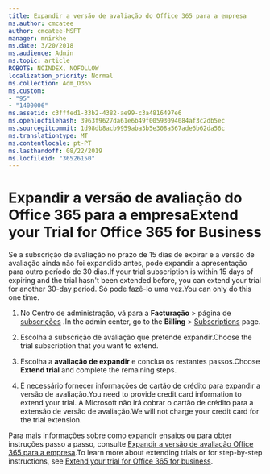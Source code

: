 ```yaml
---
title: Expandir a versão de avaliação do Office 365 para a empresa
ms.author: cmcatee
author: cmcatee-MSFT
manager: mnirkhe
ms.date: 3/20/2018
ms.audience: Admin
ms.topic: article
ROBOTS: NOINDEX, NOFOLLOW
localization_priority: Normal
ms.collection: Adm_O365
ms.custom:
- "95"
- "1400006"
ms.assetid: c3fffed1-33b2-4382-ae99-c3a4816497e6
ms.openlocfilehash: 3963f9627da61e6b49f00593094084af3c2db5ec
ms.sourcegitcommit: 1d98db8acb9959aba3b5e308a567ade6b62da56c
ms.translationtype: MT
ms.contentlocale: pt-PT
ms.lasthandoff: 08/22/2019
ms.locfileid: "36526150"
---
```

# <a name="extend-your-trial-for-office-365-for-business"></a><span data-ttu-id="a3902-102">Expandir a versão de avaliação do Office 365 para a empresa</span><span class="sxs-lookup"><span data-stu-id="a3902-102">Extend your Trial for Office 365 for Business</span></span>

<span data-ttu-id="a3902-103">Se a subscrição de avaliação no prazo de 15 dias de expirar e a versão de avaliação ainda não foi expandido antes, pode expandir a apresentação para outro período de 30 dias.</span><span class="sxs-lookup"><span data-stu-id="a3902-103">If your trial subscription is within 15 days of expiring and the trial hasn't been extended before, you can extend your trial for another 30-day period.</span></span> <span data-ttu-id="a3902-104">Só pode fazê-lo uma vez.</span><span class="sxs-lookup"><span data-stu-id="a3902-104">You can only do this one time.</span></span>
  
1. <span data-ttu-id="a3902-105">No Centro de administração, vá para a **Facturação** \> página de [subscrições](https://go.microsoft.com/fwlink/p/?linkid=842054) .</span><span class="sxs-lookup"><span data-stu-id="a3902-105">In the admin center, go to the **Billing** \> [Subscriptions](https://go.microsoft.com/fwlink/p/?linkid=842054) page.</span></span>

2. <span data-ttu-id="a3902-106">Escolha a subscrição de avaliação que pretende expandir.</span><span class="sxs-lookup"><span data-stu-id="a3902-106">Choose the trial subscription that you want to extend.</span></span>

3. <span data-ttu-id="a3902-107">Escolha a **avaliação de expandir** e conclua os restantes passos.</span><span class="sxs-lookup"><span data-stu-id="a3902-107">Choose **Extend trial** and complete the remaining steps.</span></span>

4. <span data-ttu-id="a3902-108">É necessário fornecer informações de cartão de crédito para expandir a versão de avaliação.</span><span class="sxs-lookup"><span data-stu-id="a3902-108">You need to provide credit card information to extend your trial.</span></span> <span data-ttu-id="a3902-109">A Microsoft não irá cobrar o cartão de crédito para a extensão de versão de avaliação.</span><span class="sxs-lookup"><span data-stu-id="a3902-109">We will not charge your credit card for the trial extension.</span></span>

<span data-ttu-id="a3902-110">Para mais informações sobre como expandir ensaios ou para obter instruções passo a passo, consulte [Expandir a versão de avaliação Office 365 para a empresa](https://docs.microsoft.com/office365/admin/subscriptions-and-billing/extend-your-trial).</span><span class="sxs-lookup"><span data-stu-id="a3902-110">To learn more about extending trials or for step-by-step instructions, see [Extend your trial for Office 365 for business](https://docs.microsoft.com/office365/admin/subscriptions-and-billing/extend-your-trial).</span></span>